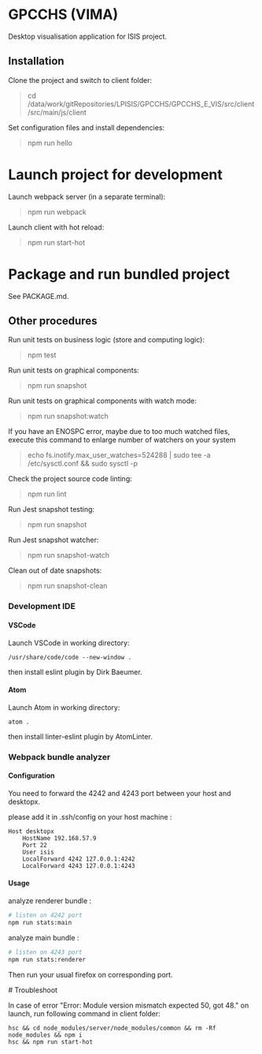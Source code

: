 # GPCCHS (VIMA)

Desktop visualisation application for ISIS project.

## Installation

Clone the project and switch to client folder:
> cd /data/work/gitRepositories/LPISIS/GPCCHS/GPCCHS_E_VIS/src/client/src/main/js/client

Set configuration files and install dependencies:
> npm run hello

# Launch project for development

Launch webpack server (in a separate terminal):
> npm run webpack

Launch client with hot reload:
> npm run start-hot

# Package and run bundled project

See PACKAGE.md.

## Other procedures

Run unit tests on business logic (store and computing logic):
> npm test

Run unit tests on graphical components:
> npm run snapshot

Run unit tests on graphical components with watch mode:
> npm run snapshot:watch

If you have an ENOSPC error, maybe due to too much watched files, execute this command to
enlarge number of watchers on your system
> echo fs.inotify.max_user_watches=524288 | sudo tee -a /etc/sysctl.conf && sudo sysctl -p

Check the project source code linting:
> npm run lint

Run Jest snapshot testing:
>npm run snapshot

Run Jest snapshot watcher:
>npm run snapshot-watch

Clean out of date snapshots:
>npm run snapshot-clean

### Development IDE

#### VSCode

Launch VSCode in working directory:
```
/usr/share/code/code --new-window .
```
then install eslint  plugin by Dirk Baeumer.

#### Atom

Launch Atom in working directory:
```
atom .
```
then install linter-eslint  plugin by AtomLinter.


### Webpack bundle analyzer

#### Configuration
You need to forward the 4242 and 4243 port between your host and desktopx.

please add it in .ssh/config on your host machine :
```
Host desktopx
    HostName 192.168.57.9
    Port 22
    User isis
    LocalForward 4242 127.0.0.1:4242
    LocalForward 4243 127.0.0.1:4243
```

#### Usage
analyze renderer bundle :
```bash
# listen on 4242 port
npm run stats:main
```

analyze main bundle :
```bash
# listen on 4243 port
npm run stats:renderer
```
Then run your usual firefox on corresponding port.

# Troubleshoot

In case of error "Error: Module version mismatch expected 50, got 48." on launch, run following command in client folder:

```
hsc && cd node_modules/server/node_modules/common && rm -Rf node_modules && npm i
hsc && npm run start-hot
```
